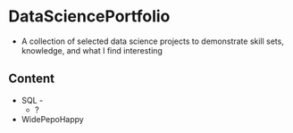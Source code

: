 # DataSciencePortfolio
* A collection of selected data science projects to demonstrate skill sets, knowledge, and what I find interesting

## Content
* SQL -
  * ?
* WidePepoHappy
